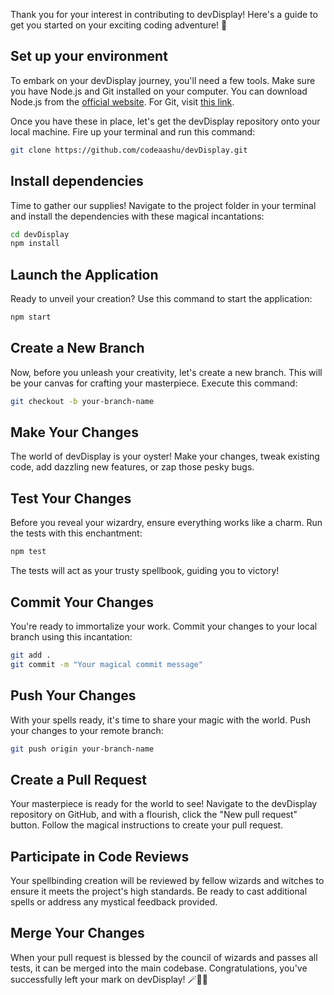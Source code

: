 Thank you for your interest in contributing to devDisplay! Here's a guide to get you started on your exciting coding adventure! 🚀

## **Set up your environment**

To embark on your devDisplay journey, you'll need a few tools. Make sure you have Node.js and Git installed on your computer. You can download Node.js from the [official website](https://nodejs.org/en/download). For Git, visit [this link](https://git-scm.com/downloads).

Once you have these in place, let's get the devDisplay repository onto your local machine. Fire up your terminal and run this command:

```bash
git clone https://github.com/codeaashu/devDisplay.git
```

## **Install dependencies**

Time to gather our supplies! Navigate to the project folder in your terminal and install the dependencies with these magical incantations:

```bash
cd devDisplay
npm install
```

## **Launch the Application**

Ready to unveil your creation? Use this command to start the application:

```bash
npm start
```

## **Create a New Branch**

Now, before you unleash your creativity, let's create a new branch. This will be your canvas for crafting your masterpiece. Execute this command:

```bash
git checkout -b your-branch-name
```

## **Make Your Changes**

The world of devDisplay is your oyster! Make your changes, tweak existing code, add dazzling new features, or zap those pesky bugs.

## **Test Your Changes**

Before you reveal your wizardry, ensure everything works like a charm. Run the tests with this enchantment:

```bash
npm test
```

The tests will act as your trusty spellbook, guiding you to victory!

## **Commit Your Changes**

You're ready to immortalize your work. Commit your changes to your local branch using this incantation:

```bash
git add .
git commit -m "Your magical commit message"
```

## **Push Your Changes**

With your spells ready, it's time to share your magic with the world. Push your changes to your remote branch:

```bash
git push origin your-branch-name
```

## **Create a Pull Request**

Your masterpiece is ready for the world to see! Navigate to the devDisplay repository on GitHub, and with a flourish, click the "New pull request" button. Follow the magical instructions to create your pull request.

## **Participate in Code Reviews**

Your spellbinding creation will be reviewed by fellow wizards and witches to ensure it meets the project's high standards. Be ready to cast additional spells or address any mystical feedback provided.

## **Merge Your Changes**

When your pull request is blessed by the council of wizards and passes all tests, it can be merged into the main codebase. Congratulations, you've successfully left your mark on devDisplay! 🪄🔮✨
